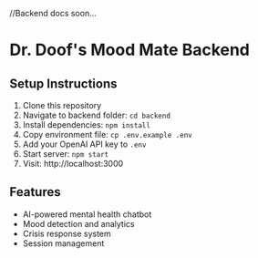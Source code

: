//Backend docs soon...
# Dr. Doof's Mood Mate Backend

## Setup Instructions

1. Clone this repository
2. Navigate to backend folder: `cd backend`
3. Install dependencies: `npm install`
4. Copy environment file: `cp .env.example .env`
5. Add your OpenAI API key to `.env`
6. Start server: `npm start`
7. Visit: http://localhost:3000

## Features
- AI-powered mental health chatbot
- Mood detection and analytics
- Crisis response system
- Session management
